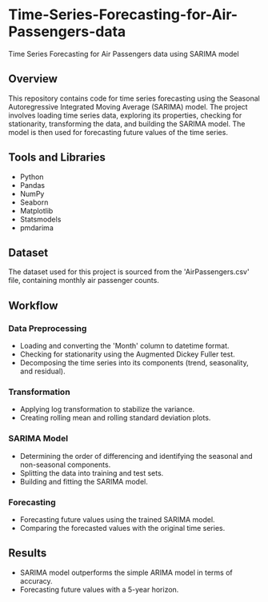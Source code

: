 # Time-Series-Forecasting-for-Air-Passengers-data
Time Series Forecasting for Air Passengers data using SARIMA model

## Overview
This repository contains code for time series forecasting using the Seasonal Autoregressive Integrated Moving Average (SARIMA) model. The project involves loading time series data, exploring its properties, checking for stationarity, transforming the data, and building the SARIMA model. The model is then used for forecasting future values of the time series.

## Tools and Libraries
- Python
- Pandas
- NumPy
- Seaborn
- Matplotlib
- Statsmodels
- pmdarima

## Dataset
The dataset used for this project is sourced from the 'AirPassengers.csv' file, containing monthly air passenger counts.

## Workflow

### Data Preprocessing
- Loading and converting the 'Month' column to datetime format.
- Checking for stationarity using the Augmented Dickey Fuller test.
- Decomposing the time series into its components (trend, seasonality, and residual).

### Transformation
- Applying log transformation to stabilize the variance.
- Creating rolling mean and rolling standard deviation plots.

### SARIMA Model
- Determining the order of differencing and identifying the seasonal and non-seasonal components.
- Splitting the data into training and test sets.
- Building and fitting the SARIMA model.

### Forecasting
- Forecasting future values using the trained SARIMA model.
- Comparing the forecasted values with the original time series.

## Results
- SARIMA model outperforms the simple ARIMA model in terms of accuracy.
- Forecasting future values with a 5-year horizon.
